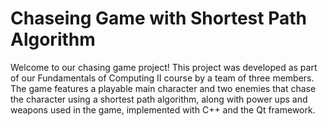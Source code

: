 # Chaseing Game with Shortest Path Algorithm
Welcome to our chasing game project! This project was developed as part of our Fundamentals of Computing II course by a team of three members. The game features a playable main character and two enemies that chase the character using a shortest path algorithm, along with power ups and weapons used in the game, implemented with C++ and the Qt framework.
